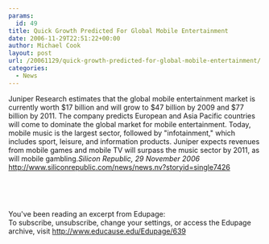 ```yaml
---
params:
  id: 49
title: Quick Growth Predicted For Global Mobile Entertainment
date: 2006-11-29T22:51:22+00:00
author: Michael Cook
layout: post
url: /20061129/quick-growth-predicted-for-global-mobile-entertainment/
categories:
  - News
---
```

<p align="left">
  Juniper Research estimates that the global mobile entertainment market is currently worth $17 billion and will grow to $47 billion by 2009 and $77 billion by 2011. The company predicts European and Asia Pacific countries will come to dominate the global market for mobile entertainment. Today, mobile music is the largest sector, followed by "infotainment," which includes sport, leisure, and information products. Juniper expects revenues from mobile games and mobile TV will surpass the music sector by 2011, as will mobile gambling.<em>Silicon Republic, 29 November 2006</em><br /> <a href="http://www.siliconrepublic.com/news/news.nv?storyid=single7426" target="_blank">http://www.siliconrepublic.com/news/news.nv?storyid=single7426</a>
</p>

<p align="left">
  &nbsp;
</p>

<p align="left">
  &nbsp;
</p>

<p align="left">
  You've been reading an excerpt from Edupage:<br /> To subscribe, unsubscribe, change your settings, or access the Edupage archive, visit <a href="http://www.educause.edu/Edupage/639" target="_blank">http://www.educause.edu/Edupage/639</a>
</p>
